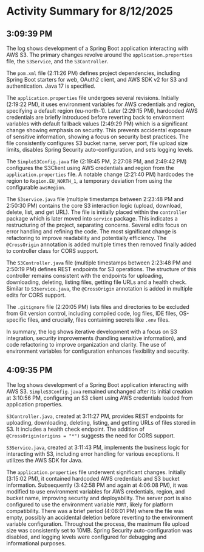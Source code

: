 # Activity Summary for 8/12/2025

## 3:09:39 PM
The log shows development of a Spring Boot application interacting with AWS S3.  The primary changes revolve around the `application.properties` file, the `S3Service`, and the `S3Controller`.

The `pom.xml` file (2:11:26 PM) defines project dependencies, including Spring Boot starters for web, OAuth2 client, and AWS SDK v2 for S3 and authentication.  Java 17 is specified.

The `application.properties` file undergoes several revisions. Initially (2:19:22 PM), it uses environment variables for AWS credentials and region, specifying a default region (eu-north-1). Later (2:29:15 PM), hardcoded AWS credentials are briefly introduced before reverting back to environment variables with default fallback values (2:49:29 PM) which is a significant change showing emphasis on security. This prevents accidental exposure of sensitive information,  showing a focus on security best practices.  The file consistently configures S3 bucket name, server port, file upload size limits, disables Spring Security auto-configuration, and sets logging levels.

The `SimpleS3Config.java` file (2:19:45 PM, 2:27:08 PM, and 2:49:42 PM) configures the S3Client using AWS credentials and region from the `application.properties` file.  A notable change (2:21:40 PM) hardcodes the region to `Region.EU_NORTH_1`, a temporary deviation from using the configurable `awsRegion`.

The `S3service.java` file (multiple timestamps between 2:23:48 PM and 2:50:30 PM) contains the core S3 interaction logic (upload, download, delete, list, and get URL).  The file is initially placed within the `controller` package which is later moved into `service` package. This indicates a restructuring of the project, separating concerns. Several edits focus on error handling and refining the code.  The most significant change is refactoring to improve readability and potentially efficiency. The `@CrossOrigin` annotation is added multiple times then removed finally added to controller class for CORS support.

The `S3Controller.java` file (multiple timestamps between 2:23:48 PM and 2:50:19 PM) defines REST endpoints for S3 operations. The structure of this controller remains consistent with the endpoints for uploading, downloading, deleting, listing files, getting file URLs and a health check.  Similar to `S3service.java`, the `@CrossOrigin` annotation is added in multiple edits for CORS support.

The `.gitignore` file (2:20:05 PM)  lists files and directories to be excluded from Git version control, including compiled code, log files, IDE files, OS-specific files, and crucially, files containing secrets like `.env` files.

In summary, the log shows iterative development with a focus on S3 integration, security improvements (handling sensitive information), and code refactoring to improve organization and clarity.  The use of environment variables for configuration enhances flexibility and security.


## 4:09:35 PM
The log shows development of a Spring Boot application interacting with AWS S3.  `SimpleS3Config.java` remained unchanged after its initial creation at 3:10:56 PM, configuring an S3 client using AWS credentials loaded from application properties.

`S3Controller.java`, created at 3:11:27 PM, provides REST endpoints for uploading, downloading, deleting, listing, and getting URLs of files stored in S3.  It includes a health check endpoint.  The addition of `@CrossOrigin(origins = "*")` suggests the need for CORS support.

`S3Service.java`, created at 3:11:43 PM, implements the business logic for interacting with S3, including error handling for various exceptions.  It utilizes the AWS SDK for Java.

The `application.properties` file underwent significant changes.  Initially (3:15:02 PM), it contained hardcoded AWS credentials and S3 bucket information.  Subsequently (3:42:58 PM and again at 4:06:08 PM), it was modified to use environment variables for AWS credentials, region, and bucket name, improving security and deployability.  The server port is also configured to use the environment variable `PORT`, likely for platform compatibility. There was a brief period (4:06:01 PM) where the file was empty, possibly an accidental deletion before reverting to the environment variable configuration.  Throughout the process, the maximum file upload size was consistently set to 10MB.  Spring Security auto-configuration was disabled, and logging levels were configured for debugging and informational purposes.
